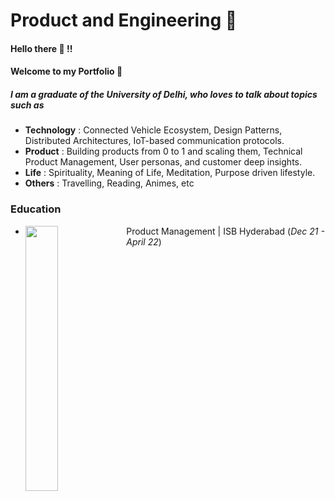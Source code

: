 # Product and Engineering :thought_balloon:

#### Hello there  :wave: !!
#### Welcome to my Portfolio :crossed_fingers:

##### I am a graduate of the University of Delhi, who loves to talk about topics such as

- **Technology**  : Connected Vehicle Ecosystem, Design Patterns, Distributed Architectures, IoT-based communication protocols.
- **Product** : Building products from 0 to 1 and scaling them, Technical Product Management, User personas, and customer deep insights.
- **Life** : Spirituality, Meaning of Life, Meditation, Purpose driven lifestyle. 
- **Others** : Travelling, Reading, Animes, etc

### Education

- <img align="left" width="33%" height="33%" src="https://github.com/parikshittyagi/portfolio/assets/32409255/b6a8cea3-ada4-47d0-b4a7-bcd6d6cdc2d2">   Product Management | ISB Hyderabad (_Dec 21 - April 22_)






